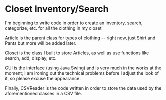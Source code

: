 # Closet Inventory/Search

I'm beginning to write code in order to create an inventory, search, categorize, etc. for all the clothing in my closet

Article is the parent class for types of clothing -- right now, just Shirt and Pants but more will be added later.

Closet is the class I built to store Articles, as well as use functions like search, add, display, etc.

GUI is the interface (using Java Swing) and is very much in the works at the moment; I am ironing out the technical problems before I adjust the look of it, so please excuse the appearance.

Finally, CSVReader is the code written in order to store the data used by the aforementioned classes in a CSV file.
